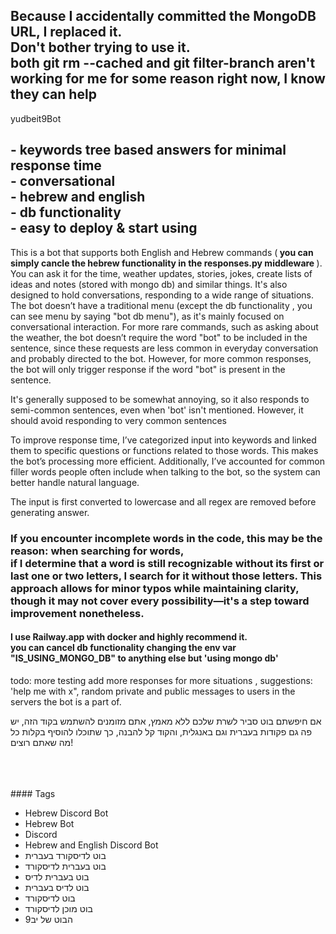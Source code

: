 
## Because I accidentally committed the MongoDB URL, I replaced it.</br>Don't bother trying to use it.</br>both git rm --cached and git filter-branch aren't working for me for some reason right now, I know they can help


yudbeit9Bot


## - keywords tree based answers for minimal response time </br>- conversational</br>- hebrew and english</br>- db functionality </br>- easy to deploy & start using
  
This is a bot that supports both English and Hebrew commands (<b> you can simply cancle the hebrew functionality in the responses.py middleware </b>). <br>
You can ask it for the time, weather updates, stories,
jokes, create lists of ideas and notes (stored with mongo db) and similar things. It's also designed to hold conversations, responding to a wide range of situations.
The bot doesn’t have a traditional menu (except the db functionality , you can see menu by saying "bot db menu"),
as it's mainly focused on conversational interaction.
For more rare commands, such as asking about the weather, the bot doesn’t require the word "bot" to be included in the sentence, 
since these requests are less common in everyday conversation and probably directed to the bot.
However, for more common responses, the bot will only trigger response if the word "bot" is present in the sentence.

It's generally supposed to be somewhat annoying, so it also responds to semi-common sentences, even when 'bot' isn't mentioned.
However, it should avoid responding to very common sentences

To improve response time, I’ve categorized input into keywords and linked them to specific questions or functions related to those words.
This makes the bot’s processing more efficient. Additionally, I’ve accounted for common filler words people often include
when talking to the bot, so the system can better handle natural language.

The input is first converted to lowercase and all regex are removed before generating answer.

### If you encounter incomplete words in the code, this may be the reason: when searching for words,</br>if I determine that a word is still recognizable without its first or last one or two letters, I search for it without those letters. This approach allows for minor typos while maintaining clarity, though it may not cover every possibility—it's a step toward improvement nonetheless.

#### I use Railway.app with docker and highly recommend it.</br>you can cancel db functionality changing the env var "IS_USING_MONGO_DB" to anything else but 'using mongo db'

todo:
    more testing
    add more responses for more situations
    , suggestions: 'help me with x", random private and public messages to users in the servers the bot is a part of.




אם חיפשתם בוט סביר לשרת שלכם ללא מאמץ, אתם מזומנים להשתמש בקוד הזה, יש פה גם פקודות בעברית וגם באנגלית, והקוד קל להבנה, כך שתוכלו להוסיף בקלות
כל מה שאתם רוצים! 



<br>
<br>
<br>
#### Tags

- Hebrew Discord Bot  
- Hebrew Bot  
- Discord  
- Hebrew and English Discord Bot  
- בוט לדיסקורד בעברית  
- בוט בעברית לדיסקורד  
- בוט בעברית לדיס  
- בוט לדיס בעברית  
- בוט לדיסקורד  
- בוט מוכן לדיסקורד  
- הבוט של יב9
